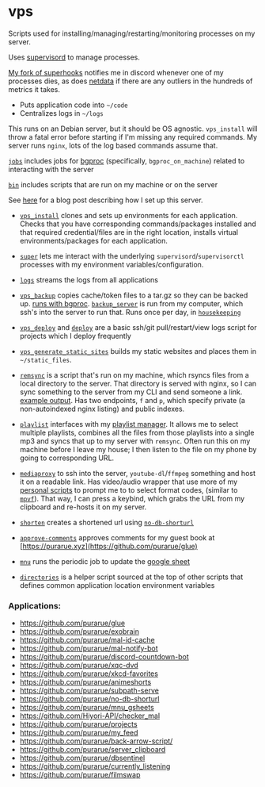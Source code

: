 # vps

Scripts used for installing/managing/restarting/monitoring processes on my server.

Uses [supervisord](http://supervisord.org/) to manage processes.

[My fork of superhooks](https://github.com/purarue/superhooks) notifies me in discord whenever one of my processes dies, as does [netdata](https://www.netdata.cloud/) if there are any outliers in the hundreds of metrics it takes.

- Puts application code into `~/code`
- Centralizes logs in `~/logs`

This runs on an Debian server, but it should be OS agnostic. `vps_install` will throw a fatal error before starting if I'm missing any required commands. My server runs `nginx`, lots of the log based commands assume that.

[`jobs`](./jobs) includes jobs for [bgproc](https://github.com/purarue/bgproc) (specifically, `bgproc_on_machine`) related to interacting with the server

[`bin`](./bin) includes scripts that are run on my machine or on the server

See [here](https://purarue.xyz/x/blog/server-setup/) for a blog post describing how I set up this server.

- [`vps_install`](./bin/vps_install) clones and sets up environments for each application. Checks that you have corresponding commands/packages installed and that required credential/files are in the right location, installs virtual environments/packages for each application.
- [`super`](./super) lets me interact with the underlying `supervisord`/`supervisorctl` processes with my environment variables/configuration.
- [`logs`](./logs) streams the logs from all applications
- [`vps_backup`](./bin/vps_backup) copies cache/token files to a tar.gz so they can be backed up. [runs with bgproc](https://github.com/purarue/bgproc). [`backup_server`](./backup_server) is run from my computer, which ssh's into the server to run that. Runs once per day, in [`housekeeping`](https://purarue.xyz/d/housekeeping)
- [`vps_deploy`](./bin/vps_deploy) and [`deploy`](./deploy) are a basic ssh/git pull/restart/view logs script for projects which I deploy frequently
- [`vps_generate_static_sites`](./bin/vps_generate_static_sites) builds my static websites and places them in `~/static_files`.
- [`remsync`](./bin/remsync) is a script that's run on my machine, which rsyncs files from a local directory to the server. That directory is served with nginx, so I can sync something to the server from my CLI and send someone a link. [example output](https://gist.github.com/purarue/2b11729859d248069a0eabf2e91e2800). Has two endpoints, `f` and `p`, which specify private (a non-autoindexed nginx listing) and public indexes.
- [`playlist`](./bin/playlist) interfaces with my [playlist manager](https://github.com/purarue/plaintext-playlist). It allows me to select multiple playlists, combines all the files from those playlists into a single mp3 and syncs that up to my server with `remsync`. Often run this on my machine before I leave my house; I then listen to the file on my phone by going to corresponding URL.
- [`mediaproxy`](./bin/mediaproxy) to ssh into the server, `youtube-dl`/`ffmpeg` something and host it on a readable link. Has video/audio wrapper that use more of my [personal scripts](https://github.com/purarue/dotfiles/) to prompt me to to select format codes, (similar to [`mpvf`](https://github.com/purarue/mpvf/)). That way, I can press a keybind, which grabs the URL from my clipboard and re-hosts it on my server.
- [`shorten`](./bin/shorten) creates a shortened url using [`no-db-shorturl`](https://github.com/purarue/no-db-shorturl)
- [`approve-comments`](./bin/approve-comments) approves comments for my guest book at [https://purarue.xyz](https://github.com/purarue/glue)
- [`mnu`](./bin/mnu) runs the periodic job to update the [google sheet](https://github.com/purarue/mnu_gsheets)

- [`directories`](./directories) is a helper script sourced at the top of other scripts that defines common application location environment variables

### Applications:

- https://github.com/purarue/glue
- https://github.com/purarue/exobrain
- https://github.com/purarue/mal-id-cache
- https://github.com/purarue/mal-notify-bot
- https://github.com/purarue/discord-countdown-bot
- https://github.com/purarue/xqc-dvd
- https://github.com/purarue/xkcd-favorites
- https://github.com/purarue/animeshorts
- https://github.com/purarue/subpath-serve
- https://github.com/purarue/no-db-shorturl
- https://github.com/purarue/mnu_gsheets
- https://github.com/Hiyori-API/checker_mal
- https://github.com/purarue/projects
- https://github.com/purarue/my_feed
- https://github.com/purarue/back-arrow-script/
- https://github.com/purarue/server_clipboard
- https://github.com/purarue/dbsentinel
- https://github.com/purarue/currently_listening
- https://github.com/purarue/filmswap
